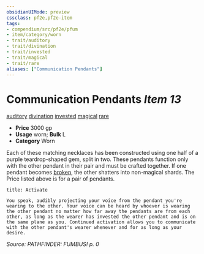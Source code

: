 ```yaml
---
obsidianUIMode: preview
cssclass: pf2e,pf2e-item
tags:
- compendium/src/pf2e/pfum
- item/category/worn
- trait/auditory
- trait/divination
- trait/invested
- trait/magical
- trait/rare
aliases: ["Communication Pendants"]
---
```

# Communication Pendants *Item 13*  
[auditory](../../../Rules/traits/auditory.md)  [divination](../../../Rules/traits/divination.md)  [invested](../../../Rules/traits/invested.md)  [magical](../../../Rules/traits/magical.md)  [rare](../../../Rules/traits/rare.md)  

- **Price** 3000 gp
- **Usage** worn; **Bulk** L
- **Category** Worn

Each of these matching necklaces has been constructed using one half of a purple teardrop-shaped gem, split in two. These pendants function only with the other pendant in their pair and must be crafted together. If one pendant becomes [broken](../../../Rules/conditions.md#Broken), the other shatters into non-magical shards. The Price listed above is for a pair of pendants.

```ad-embed-ability
title: Activate

You speak, audibly projecting your voice from the pendant you're wearing to the other. Your voice can be heard by whoever is wearing the other pendant no matter how far away the pendants are from each other, as long as the wearer has invested the other pendant and is on the same plane as you. Continued activation allows you to communicate with the other pendant's wearer whenever and for as long as your desire.
```

*Source: PATHFINDER: FUMBUS! p. 0*